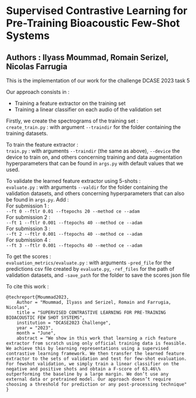 # Supervised Contrastive Learning for Pre-Training Bioacoustic Few-Shot Systems
Authors : Ilyass Moummad, Romain Serizel, Nicolas Farrugia
---

This is the implementation of our work for the challenge DCASE 2023 task 5

Our approach consists in :
<ul>
<li>Training a feature extractor on the training set</li>
<li>Training a linear classifier on each audio of the validation set</li>
</ul>

Firstly, we create the spectrograms of the training set :\
```create_train.py``` : with argument ```--traindir``` for the folder containing the training datasets.

To train the feature extractor :\
```train.py``` : with arguments ```--traindir``` (the same as above), ```--device``` the device to train on, and others concerning training and data augmentation hyperparameters that can be found in ```args.py``` with default values that we used.

To validate the learned feature extractor using 5-shots :\
```evaluate.py``` : with arguments ```--valdir``` for the folder containing the validation datasets, and others concerning hyperparameters that can also be found in ```args.py```. Add :\
For submission 1 :\
```--ft 0 --ftlr 0.01 --ftepochs 20 --method ce --adam```\
For submission 2 :\
```--ft 1 --ftlr 0.001 --ftepochs 40 --method ce --adam```\
For submission 3 :\
```--ft 2 --ftlr 0.001 --ftepochs 40 --method ce --adam```\
For submission 4 :\
```--ft 3 --ftlr 0.001 --ftepochs 40 --method ce --adam```

To get the scores :\
```evaluation_metrics/evaluate.py``` : with arguments ```-pred_file``` for the predictions csv file created by ```evaluate.py```, ```-ref_files``` for the path of validation datasets, and ```-save_path``` for the folder to save the scores json file

To cite this work :
```
@techreport{Moummad2023,
    Author = "Moummad, Ilyass and Serizel, Romain and Farrugia, Nicolas",
    title = "SUPERVISED CONTRASTIVE LEARNING FOR PRE-TRAINING BIOACOUSTIC FEW SHOT SYSTEMS",
    institution = "DCASE2023 Challenge",
    year = "2023",
    month = "June",
    abstract = "We show in this work that learning a rich feature extractor from scratch using only official training data is feasible. We achieve this by learning representations using a supervised contrastive learning framework. We then transfer the learned feature extractor to the sets of validation and test for few-shot evaluation. For fewshot validation, we simply train a linear classifier on the negative and positive shots and obtain a F-score of 63.46\% outperforming the baseline by a large margin. We don’t use any external data or pretrained model. Our approach doesn’t require choosing a threshold for prediction or any post-processing technique"
}
```
